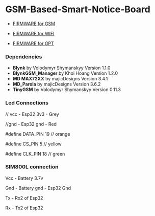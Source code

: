 # GSM-Based-Smart-Notice-Board

- [FIRMWARE for GSM](https://github.com/Sanjay0302/GSM-Based-Smart-Notice-Board/releases/tag/v0.2.0)
 
- [FIRMWARE for WIFI](https://github.com/Sanjay0302/GSM-Based-Smart-Notice-Board/releases/tag/v0.1.1)

- [FIRMWARE for GPT](https://github.com/Sanjay0302/GSM-Based-Smart-Notice-Board/blob/main/Programs/openai/ver7.ino)


### Dependencies

- **Blynk** by Volodymyr Shymanskyy Version 1.1.0
- **BlynkGSM_Manager** by Khoi Hoang Version 1.2.0
- **MD MAX72XX** by majicDesigns Version 3.4.1
- **MD_Parola** by majicDesigns Version 3.6.2
- **TinyGSM** by Volodymyr Shymanskyy Version 0.11.3

### Led Connections

// vcc - Esp32 3v3 - Grey

//gnd  - Esp32 gnd - Red

#define DATA_PIN 19  // orange 

#define CS_PIN 5     // yellow

#define CLK_PIN 18   // green

### SIM800L connection

Vcc - Battery 3.7v

Gnd - Battery gnd - Esp32 Gnd

Tx - Rx2 of Esp32

Rx - Tx2 of Esp32
